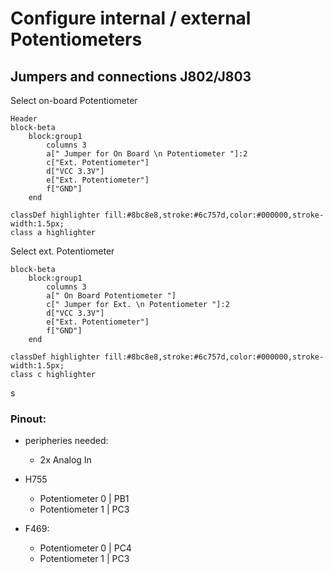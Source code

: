 # Configure internal / external Potentiometers

## Jumpers and connections J802/J803

Select on-board Potentiometer
```mermaid
Header 
block-beta
    block:group1
        columns 3
        a[" Jumper for On Board \n Potentiometer "]:2
        c["Ext. Potentiometer"]
        d["VCC 3.3V"]
        e["Ext. Potentiometer"]
        f["GND"]
    end

classDef highlighter fill:#8bc8e8,stroke:#6c757d,color:#000000,stroke-width:1.5px;
class a highlighter
```

Select ext. Potentiometer
```mermaid
block-beta
    block:group1
        columns 3
        a[" On Board Potentiometer "]
        c[" Jumper for Ext. \n Potentiometer "]:2
        d["VCC 3.3V"]
        e["Ext. Potentiometer"]
        f["GND"]
    end

classDef highlighter fill:#8bc8e8,stroke:#6c757d,color:#000000,stroke-width:1.5px;
class c highlighter
```
s
### Pinout:
- peripheries needed:
	- 2x Analog In

- H755
	- Potentiometer 0 | PB1
	- Potentiometer 1 | PC3

- F469:
	- Potentiometer 0 | PC4
	- Potentiometer 1 | PC3